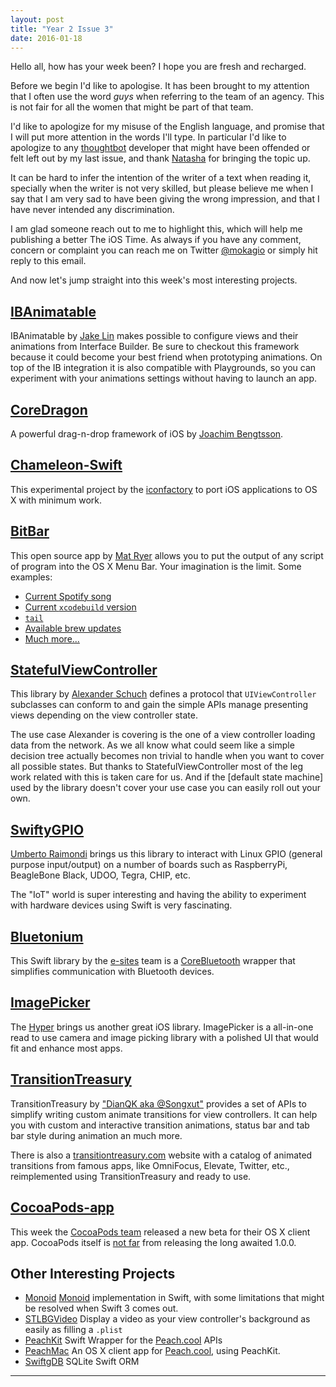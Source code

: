 ```yaml
---
layout: post
title: "Year 2 Issue 3"
date: 2016-01-18
---
```


Hello all, how has your week been? I hope you are fresh and recharged.

Before we begin I'd like to apologise. It has been brought to my attention that I often use the word _guys_ when referring to the team of an agency. This is not fair for all the women that might be part of that team.

I'd like to apologize for my misuse of the English language, and promise that I will put more attention in the words I'll type. In particular I'd like to apologize to any [thoughtbot](https://thoughtbot.com/people) developer that might have been offended or felt left out by my last issue, and thank [Natasha](https://twitter.com/NatashaTheRobot) for bringing the topic up.

It can be hard to infer the intention of the writer of a text when reading it, specially when the writer is not very skilled, but please believe me when I say that I am very sad to have been giving the wrong impression, and that I have never intended any discrimination.

I am glad someone reach out to me to highlight this, which will help me publishing a better The iOS Time. As always if you have any comment, concern or complaint you can reach me on Twitter [@mokagio](https://twitter.com/mokagio) or simply hit reply to this email.

And now let's jump straight into this week's most interesting projects.

## [IBAnimatable](https://github.com/JakeLin/IBAnimatable)

IBAnimatable by [Jake Lin](https://twitter.com/jake_lin) makes possible to configure views and their animations from Interface Builder. Be sure to checkout this framework because it could become your best friend when prototyping animations. On top of the IB integration it is also compatible with Playgrounds, so you can experiment with your animations settings without having to launch an app.

## [CoreDragon](https://github.com/nevyn/CoreDragon)

A powerful drag-n-drop framework of iOS by [Joachim Bengtsson](https://twitter.com/nevyn).

## [Chameleon-Swift](https://github.com/unifiedh/Chameleon-Swift)

This experimental project by the [iconfactory](http://iconfactory.com/) to port iOS applications to OS X with minimum work.

## [BitBar](https://github.com/matryer/bitbar)

This open source app by [Mat Ryer](https://twitter.com/matryer) allows you to put the output of any script of program into the OS X Menu Bar. Your imagination is the limit. Some examples:

- [Current Spotify song](https://github.com/matryer/bitbar-plugins/blob/master/Music/spotify.10s.sh)
- [Current `xcodebuild` version](https://github.com/matryer/bitbar-plugins/blob/master/Dev/Xcode/xcode-version.1h.sh)
- [`tail`](https://github.com/matryer/bitbar-plugins/blob/master/Dev/Logs/tail.5s.sh)
- [Available brew updates](https://github.com/matryer/bitbar-plugins/blob/master/Dev/Homebrew/brew-updates.1h.sh)
- [Much more...](https://getbitbar.com/)

## [StatefulViewController](https://github.com/aschuch/StatefulViewController)

This library by [Alexander Schuch](https://twitter.com/schuchalexander) defines a protocol that `UIViewController` subclasses can conform to and gain the simple APIs manage presenting views depending on the view controller state.

The use case Alexander is covering is the one of a view controller loading data from the network. As we all know what could seem like a simple decision tree actually becomes non trivial to handle when you want to cover all possible states. But thanks to StatefulViewController most of the leg work related with this is taken care for us. And if the [default state machine] used by the library doesn't cover your use case you can easily roll out your own.

## [SwiftyGPIO](https://github.com/uraimo/SwiftyGPIO)

[Umberto Raimondi](https://twitter.com/uraimo) brings us this library to interact with Linux GPIO (general purpose input/output) on a number of boards such as RaspberryPi, BeagleBone Black, UDOO, Tegra, CHIP, etc.

The "IoT" world is super interesting and having the ability to experiment with hardware devices using Swift is very fascinating.

## [Bluetonium](https://github.com/e-sites/Bluetonium)

This Swift library by the [e-sites](https://twitter.com/esites) team is a [CoreBluetooth](https://developer.apple.com/library/ios/documentation/NetworkingInternetWeb/Conceptual/CoreBluetooth_concepts/AboutCoreBluetooth/Introduction.html) wrapper that simplifies communication with Bluetooth devices.

## [ImagePicker](https://github.com/hyperoslo/ImagePicker)

The [Hyper](https://twitter.com/hyperoslo) brings us another great iOS library. ImagePicker is a all-in-one read to use camera and image picking library with a polished UI that would fit and enhance most apps.

## [TransitionTreasury](https://github.com/DianQK/TransitionTreasury)

TransitionTreasury by ["DianQK aka @Songxut"](https://twitter.com/Songxut) provides a set of APIs to simplify writing custom animate transitions for view controllers. It can help you with custom and interactive transition animations, status bar and tab bar style during animation an much more.

There is also a [transitiontreasury.com](http://transitiontreasury.com/) website with a catalog of animated transitions from famous apps, like OmniFocus, Elevate, Twitter, etc., reimplemented using TransitionTreasury and ready to use.

## [CocoaPods-app](https://github.com/CocoaPods/CocoaPods-app)

This week the [CocoaPods team](https://cocoapods.org/about) released a new beta for their OS X client app. CocoaPods itself is [not far](https://github.com/CocoaPods/CocoaPods/releases/tag/1.0.0.beta.2) from releasing the long awaited 1.0.0.

## Other Interesting Projects

* [Monoid](https://github.com/alskipp/Monoid) [Monoid](https://en.wikipedia.org/wiki/Monoid) implementation in Swift, with some limitations that might be resolved when Swift 3 comes out.
* [STLBGVideo](https://github.com/StoneLeon/STLBGVideo) Display a video as your view controller's background as easily as filling a `.plist`
* [PeachKit](https://github.com/steve228uk/PeachKit) Swift Wrapper for the [Peach.cool](http://peach.cool/) APIs
* [PeachMac](https://github.com/steve228uk/PeachMac) An OS X client app for [Peach.cool](http://peach.cool/), using PeachKit.
* [SwiftgDB](https://github.com/Oyvindkg/swiftydb) SQLite Swift ORM

---
